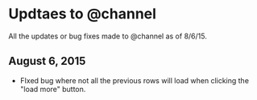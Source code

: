 # Updtaes to @channel
All the updates or bug fixes made to @channel as of 8/6/15.

## August 6, 2015
- FIxed bug where not all the previous rows will load when clicking the "load more" button.